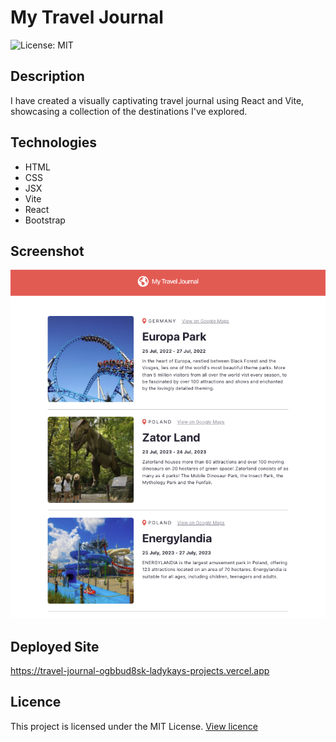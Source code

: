 # My Travel Journal
![License: MIT](https://img.shields.io/badge/License-MIT-red.svg)

## Description
I have created a visually captivating travel journal using React and Vite, showcasing a collection of the destinations I've explored.

## Technologies
* HTML
* CSS
* JSX
* Vite
* React
* Bootstrap

## Screenshot
![screenshot](./src/assets/images/screenshot.png)

## Deployed Site
https://travel-journal-ogbbud8sk-ladykays-projects.vercel.app

## Licence
This project is licensed under the MIT License. [View licence](https://opensource.org/licenses/MIT)


